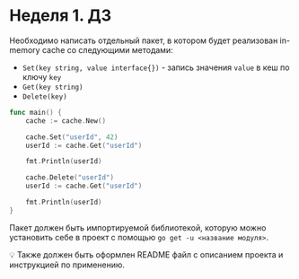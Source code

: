 # Неделя 1. ДЗ

Необходимо написать отдельный пакет, в котором будет реализован in-memory cache со следующими методами:

- `Set(key string, value interface{})` - запись значения `value` в кеш по ключу `key`
- `Get(key string)`
- `Delete(key)`

```go
func main() {
	cache := cache.New()

	cache.Set("userId", 42)
	userId := cache.Get("userId")

	fmt.Println(userId)

	cache.Delete("userId")
	userId := cache.Get("userId")

	fmt.Println(userId)
}
```

Пакет должен быть импортируемой библиотекой, которую можно установить себе в проект с помощью `go get -u <название модуля>`.

💡 Также должен быть оформлен README файл с описанием проекта и инструкцией по применению.
